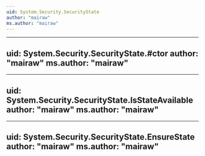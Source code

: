 ```yaml
---
uid: System.Security.SecurityState
author: "mairaw"
ms.author: "mairaw"
---
```


---
uid: System.Security.SecurityState.#ctor
author: "mairaw"
ms.author: "mairaw"
---

---
uid: System.Security.SecurityState.IsStateAvailable
author: "mairaw"
ms.author: "mairaw"
---

---
uid: System.Security.SecurityState.EnsureState
author: "mairaw"
ms.author: "mairaw"
---
